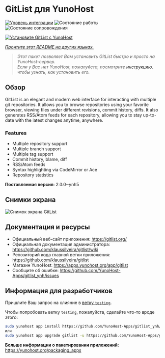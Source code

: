 <!--
Важно: этот README был автоматически сгенерирован <https://github.com/YunoHost/apps/tree/master/tools/readme_generator>
Он НЕ ДОЛЖЕН редактироваться вручную.
-->

# GitList для YunoHost

[![Уровень интеграции](https://dash.yunohost.org/integration/gitlist.svg)](https://ci-apps.yunohost.org/ci/apps/gitlist/) ![Состояние работы](https://ci-apps.yunohost.org/ci/badges/gitlist.status.svg) ![Состояние сопровождения](https://ci-apps.yunohost.org/ci/badges/gitlist.maintain.svg)

[![Установите GitList с YunoHost](https://install-app.yunohost.org/install-with-yunohost.svg)](https://install-app.yunohost.org/?app=gitlist)

*[Прочтите этот README на других языках.](./ALL_README.md)*

> *Этот пакет позволяет Вам установить GitList быстро и просто на YunoHost-сервер.*  
> *Если у Вас нет YunoHost, пожалуйста, посмотрите [инструкцию](https://yunohost.org/install), чтобы узнать, как установить его.*

## Обзор

GitList is an elegant and modern web interface for interacting with multiple git repositories. It allows you to browse repositories using your favorite browser, viewing files under different revisions, commit history, diffs. It also generates RSS/Atom feeds for each repository, allowing you to stay up-to-date with the latest changes anytime, anywhere.

### Features

- Multiple repository support
- Multiple branch support
- Multiple tag support
- Commit history, blame, diff
- RSS/Atom feeds
- Syntax highlighting via CodeMirror or Ace
- Repository statistics


**Поставляемая версия:** 2.0.0~ynh5

## Снимки экрана

![Снимок экрана GitList](./doc/screenshots/screenshot.png)

## Документация и ресурсы

- Официальный веб-сайт приложения: <https://gitlist.org/>
- Официальная документация администратора: <https://github.com/klaussilveira/gitlist/wiki>
- Репозиторий кода главной ветки приложения: <https://github.com/klaussilveira/gitlist>
- Магазин YunoHost: <https://apps.yunohost.org/app/gitlist>
- Сообщите об ошибке: <https://github.com/YunoHost-Apps/gitlist_ynh/issues>

## Информация для разработчиков

Пришлите Ваш запрос на слияние в [ветку `testing`](https://github.com/YunoHost-Apps/gitlist_ynh/tree/testing).

Чтобы попробовать ветку `testing`, пожалуйста, сделайте что-то вроде этого:

```bash
sudo yunohost app install https://github.com/YunoHost-Apps/gitlist_ynh/tree/testing --debug
или
sudo yunohost app upgrade gitlist -u https://github.com/YunoHost-Apps/gitlist_ynh/tree/testing --debug
```

**Больше информации о пакетировании приложений:** <https://yunohost.org/packaging_apps>
